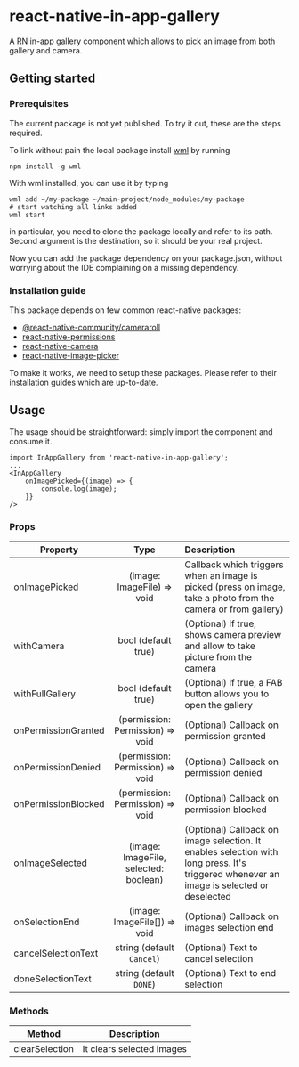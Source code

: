 # react-native-in-app-gallery
A RN in-app gallery component which allows to pick an image from both gallery and camera.
## Getting started

### Prerequisites
The current package is not yet published. To try it out, these are the steps required.

To link without pain the local package install [wml](https://github.com/wix/wml) by running
```
npm install -g wml
```

With wml installed, you can use it by typing 
```
wml add ~/my-package ~/main-project/node_modules/my-package
# start watching all links added
wml start
```
in particular, you need to clone the package locally and refer to its path. Second argument is the destination, so it should be your real project.

Now you can add the package dependency on your package.json, without worrying about the IDE complaining on a missing dependency.
### Installation guide
This package depends on few common react-native packages:
* [@react-native-community/cameraroll](https://github.com/react-native-community/react-native-cameraroll)
* [react-native-permissions](https://github.com/react-native-community/react-native-permissions)
* [react-native-camera](https://github.com/react-native-community/react-native-camera)
* [react-native-image-picker](https://github.com/react-native-community/react-native-image-picker)

To make it works, we need to setup these packages. Please refer to their installation guides which are up-to-date.

## Usage

The usage should be straightforward: simply import the component and consume it.

```
import InAppGallery from 'react-native-in-app-gallery';
...
<InAppGallery
    onImagePicked={(image) => {
        console.log(image);
    }}
/>
```
  
### Props

| Property                                |                   Type                   | Description                           |
| --------------------------------------- | :--------------------------------------: | :--------------------------------------- |
| onImagePicked                           |           (image: ImageFile) => void     | Callback which triggers when an image is picked (press on image, take a photo from the camera or from gallery)             |
| withCamera                              |           bool (default true)            | (Optional) If true, shows camera preview and allow to take picture from the camera |
| withFullGallery                         |           bool (default true)            | (Optional) If true, a FAB button allows you to open the gallery |
| onPermissionGranted                     |    (permission: Permission) => void      | (Optional) Callback on permission granted |
| onPermissionDenied                      |    (permission: Permission) => void      | (Optional) Callback on permission denied |
| onPermissionBlocked                     |    (permission: Permission) => void      | (Optional) Callback on permission blocked |
| onImageSelected                         |    (image: ImageFile, selected: boolean) | (Optional) Callback on image selection. It enables selection with long press. It's triggered whenever an image is selected or deselected |
| onSelectionEnd                          |    (image: ImageFile[]) => void          | (Optional) Callback on images selection end |
| cancelSelectionText                     |       string (default `Cancel`)          | (Optional) Text to cancel selection |
| doneSelectionText                       |        string (default `DONE`)           | (Optional) Text to end selection |

### Methods

| Method                                  |                Description               | 
| --------------------------------------- | :--------------------------------------: | 
| clearSelection                          |         It clears selected images        | 

